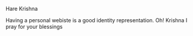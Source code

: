 Hare Krishna

Having a personal webiste is a good identity representation. 
Oh! Krishna I pray for your blessings
